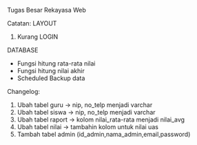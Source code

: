 Tugas Besar Rekayasa Web

Catatan:
LAYOUT
1. Kurang LOGIN

DATABASE
- Fungsi hitung rata-rata nilai
- Fungsi hitung nilai akhir
- Scheduled Backup data

Changelog:
1. Ubah tabel guru -> nip, no_telp menjadi varchar
2. Ubah tabel siswa -> nip, no_telp menjadi varchar
3. Ubah tabel raport -> kolom nilai_rata-rata menjadi nilai_avg
4. Ubah tabel nilai -> tambahin kolom untuk nilai uas
5. Tambah tabel admin (id_admin,nama_admin,email,password)
